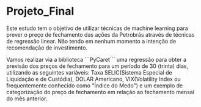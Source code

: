 # Projeto_Final

Este estudo tem o objetivo de utilizar técnicas de machine learning para prever o preço de fechamento das ações da Petrobrás através de técnicas de regressão linear. Não tendo em nenhum momento a intenção de recomendação de investimento.

Vamos realizar via a biblioteca ´´´PyCaret´´´ uma regressão para obter a previsão dos preços de fechamento para um período de 30 (trinta) dias, utilizando as seguintes variáveis: Taxa SELIC(Sistema Especial de Liquidação e de Custódia), DOLAR Americano, VIX(Volatility Index ou frequentemente conhecido como "Índice do Medo") e um exemplo de categorização do preço de fechamento em relação ao fechamento mensal do mês anterior.


